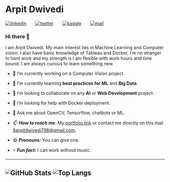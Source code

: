 # Arpit Dwivedi

[![linkedin](https://github.com/arpit-dwivedi/arpit-dwivedi.github.io/blob/master/assets/img/Webp.net-resizeimage.png)](https://www.linkedin.com/in/dwivedi-arpit/)&nbsp;&nbsp;&nbsp;&nbsp;&nbsp;&nbsp;&nbsp;[![twitter](https://github.com/arpit-dwivedi/arpit-dwivedi.github.io/blob/master/assets/img/ttt.png)](https://twitter.com/sdwivediarpit)&nbsp;&nbsp;&nbsp;&nbsp;&nbsp;&nbsp;&nbsp;[![kaggle](https://github.com/arpit-dwivedi/arpit-dwivedi/blob/master/kaggle.png)](https://www.kaggle.com/arpitdw)&nbsp;&nbsp;&nbsp;&nbsp;&nbsp;&nbsp;&nbsp;[![mail](https://github.com/arpit-dwivedi/arpit-dwivedi/blob/master/m1.png)](mailto:8arpitdwivedi798@gmail.com)

### Hi there 👋

I am Arpit Dwivedi. My main interest lies in Machine Learning and Computer vision. I also have basic knowledge of Tableau and Docker. I'm no stranger to hard work and my strength is I am flexible with work hours and time bound. I am always curious to learn something new.



- 🔭 I’m currently working on a Computer Vision project.

- 🌱 I’m currently learning **best practices for ML** and **Big Data**.

- 👯 I’m looking to collaborate on any **AI** or **Web Development** project.

- 🤔 I’m looking for help with Docker deployment.

- 💬 Ask me about OpenCV, Tensorflow, chatbots or ML.

- 📫 ***How to reach me***: My [portfolio link](http://arpit-dwivedi.me/) or contact me directly on this mail [8arpitdwivedi798@gmail.com](mailto:8arpitdwivedi798@gmail.com).

- 😄 ***Pronouns:*** You can give one.

- ⚡ ***Fun fact:*** I can work without music. 

---
![GitHub Stats](https://github-readme-stats.vercel.app/api?username=arpit-dwivedi&theme=dark&show_icons=true) ![Top Langs](https://github-readme-stats.vercel.app/api/top-langs/?username=arpit-dwivedi&theme=dark)
---


